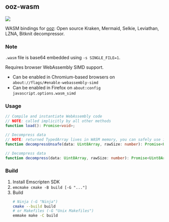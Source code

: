 ## ooz-wasm

[![](https://img.shields.io/npm/v/ooz-wasm/latest?color=CC3534&label=ooz-wasm&logo=npm&labelColor=212121)](https://www.npmjs.com/package/ooz-wasm)

WASM bindings for [ooz](https://github.com/powzix/ooz): Open source Kraken, Mermaid, Selkie, Leviathan, LZNA, Bitknit decompressor.

### Note

`.wasm` file is base64 embedded using `-s SINGLE_FILE=1`.

Requires browser WebAssembly SIMD support.
- Can be enabled in Chromium-based browsers on `about://flags/#enable-webassembly-simd`
- Can be enabled in Firefox on `about:config` `javascript.options.wasm_simd`

### Usage

```ts
// Compile and instantiate WebAssembly code
// NOTE: called implicitly by all other methods
function load(): Promise<void>;

// Decompress data
// NOTE: returned TypedArray lives in WASM memory, you can safely use it until the next call to decompressUnsafe/decompress
function decompressUnsafe(data: Uint8Array, rawSize: number): Promise<Uint8Array>;

// Decompress data
function decompress(data: Uint8Array, rawSize: number): Promise<Uint8Array>;
```

### Build

1. Install Emscripten SDK
2. `emcmake cmake -B build [-G "..."]`
3. Build
   ```bash
   # Ninja (-G "Ninja")
   cmake --build build
   # or Makefiles (-G "Unix Makefiles")
   emmake make -C build
   ```
